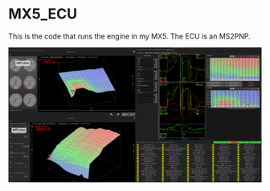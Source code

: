 # MX5_ECU
This is the code that runs the engine in my MX5. The ECU is an MS2PNP. 

![alt text](https://github.com/NickNothom/MX5_ECU/raw/master/projectCfg/plot.jpg "Logo Title Text 1")
